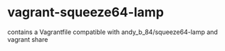 vagrant-squeeze64-lamp
======================

contains a Vagrantfile compatible with andy_b_84/squeeze64-lamp and vagrant share
